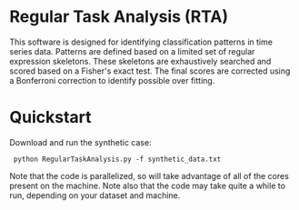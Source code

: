 Regular Task Analysis (RTA) 
===

This software is designed for identifying classification patterns in time series data. Patterns are defined based on a limited set of regular expression skeletons. These skeletons are exhaustively searched and scored based on a Fisher's exact test. The final scores are corrected using a Bonferroni correction to identify possible over fitting.

Quickstart
===

Download and run the synthetic case:

     python RegularTaskAnalysis.py -f synthetic_data.txt

Note that the code is parallelized, so will take advantage of all of the cores present on the machine. Note also that the code may take quite a while to run, depending on your dataset and machine.
